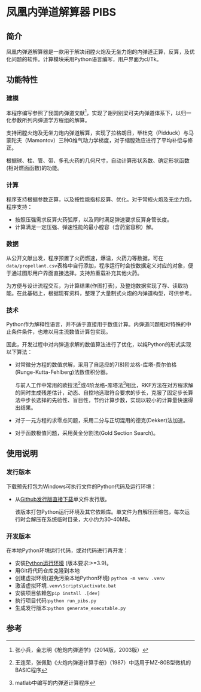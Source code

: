 # 凤凰内弹道解算器 PIBS
## 简介 
凤凰内弹道解算器是一款用于解决闭膛火炮及无坐力炮的内弹道正算，反算，及优化问题的软件。计算模块采用Python语言编写，用户界面为cl/Tk。

## 功能特性
### 建模
本程序编写参照了我国内弹道文献[^3]，实现了谢列别梁可夫内弹道体系下，以归一化参数所列内弹道学方程组的解算。 

支持闭膛火炮及无坐力炮内弹道解算，实现了拉格朗日，毕杜克（Pidduck）与马蒙陀夫（Mamontov）三种0维气动力学梯度，对于缩膛效应进行了平均补偿与修正。 

根据球、柱、管、带、多孔火药的几何尺寸，自动计算形状系数、确定形状函数(相对燃面函数)的功能。

### 计算
程序支持根据参数正算，以及按性能指标反算、优化。对于常规火炮及无坐力炮，程序支持：
- 按照压强需求反算火药弧厚，以及同时满足弹速要求反算身管长度。
- 计算满足一定压强、弹速性能的最小膛容（含药室容积）解。

### 数据
从公开文献出发，程序预置了火药燃速，爆温，火药力等数据，可在`data/propellant.csv`表格中自行添加，程序运行时会按数据定义对应的对象，便于通过图形用户界面直接选择。支持热重载补充其他火药。

为方便与设计流程交互，为计算结果(作图打表)，及整炮数据实现了存、读取功能。在此基础上，根据现有资料，整理了大量制式火炮的内弹道构型，可供参考。

### 技术
Python作为解释性语言，并不适于直接用于数值计算。内弹道问题相对特殊的中止条件条件，也难以用主流数值计算包实现。

因此，开发过程中对内弹道求解的数值算法进行了优化，以纯Python的形式实现以下算法：
  
* 对常微分方程的数值求解，采用了自适应的7(8)阶龙格-库塔-费尔伯格(Runge-Kutta-Fehlberg)法数值积分器。
  
  与前人工作中常用的欧拉法[^1]或4阶龙格-库塔法[^2]相比，RKF方法在对方程求解的同时生成残差估计，动态、自控地选取符合要求的步长，克服了固定步长算法中步长选择的先验性、盲目性，节约计算步数，实现以较小的计算量快速得出结果。 
    
* 对于一元方程的求零点问题，采用二分与正切混用的德克(Dekker)法加速。
* 对于函数极值问题，采用黄金分割法(Gold Section Search)。

## 使用说明
### 发行版本
下载预先打包为Windows可执行文件的Python代码及运行环境：
* 从[Github发行版直接下载](https://github.com/octo-org/octo-repo/releases/latest)单文件发行版。 

    该版本打包Python运行环境及其它依赖库。单文件为自解压压缩包，每次运行时会解压在系统临时目录，大小约为30-40MB。

### 开发版本
在本地Python环境运行代码，或对代码进行再开发：
* 安装[Python运行环境](https://www.python.org/downloads/) (版本要求:>=3.9)。
* 用Git将代码仓库克隆到本地
* 创建虚拟环境(避免污染本地Python环境) `python -m venv .venv`
* 激活虚拟环境`.venv\Scripts\activate.bat`
* 安装项目依赖包`pip install .[dev]`
* 执行项目代码:`python run_pibs.py`
* 生成发行版本:`python generate_executable.py`


## 参考
[^1]: 王连荣，张佩勤《火炮内弹道计算手册》（1987）中适用于MZ-80B型微机的BASIC程序
[^2]: matlab中编写的内弹道计算程序
[^3]: 张小兵，金志明《枪炮内弹道学》（2014版，2003版）